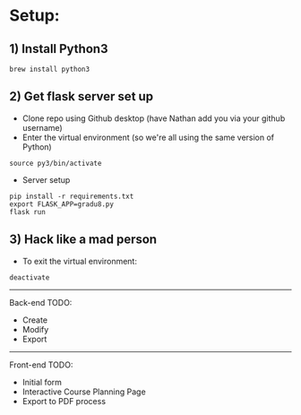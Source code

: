 # Setup:
## 1) Install Python3

```
brew install python3
```

## 2) Get flask server set up
- Clone repo using Github desktop (have Nathan add you via your github username)
- Enter the virtual environment (so we're all using the same version of Python)
```
source py3/bin/activate
```

- Server setup
```
pip install -r requirements.txt
export FLASK_APP=gradu8.py
flask run
```

## 3) Hack like a mad person

- To exit the virtual environment:
```
deactivate
```
----------
Back-end TODO:
* Create
* Modify
* Export
----------
Front-end TODO:
* Initial form
* Interactive Course Planning Page
* Export to PDF process
